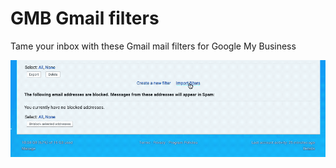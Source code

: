 # GMB Gmail filters
Tame your inbox with these Gmail mail filters for Google My Business

![](import-process.gif)
